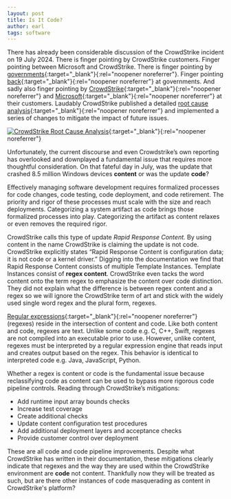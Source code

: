 ```yaml
---
layout: post
title: Is It Code?
author: earl
tags: software
---
```

There has already been considerable discussion of the CrowdStrike incident on 19 July 2024. There is finger pointing by CrowdStrike customers. Finger pointing between Microsoft and CrowdStrike. There is finger pointing by [governments](https://apnews.com/article/crowdstrike-tech-outage-microsoft-windows-falcon-8fe725037ab975e011b2cfad67b17c0f){:target="_blank"}{:rel="noopener noreferrer"}. Finger pointing [back](https://www.theregister.com/2024/07/22/windows_crowdstrike_kernel_eu/){:target="_blank"}{:rel="noopener noreferrer"} at governments. And sadly also finger pointing by [CrowdStrike](https://www.theverge.com/2024/8/5/24213521/crowdstrike-refutes-blame-delta-outage-litigation){:target="_blank"}{:rel="noopener noreferrer"} and [Microsoft](https://www.cnn.com/2024/08/06/business/microsoft-crowdstrike-outage-delta/index.html){:target="_blank"}{:rel="noopener noreferrer"} at their customers. Laudably CrowdStrike published a detailed [root cause analysis](https://www.crowdstrike.com/wp-content/uploads/2024/08/Channel-File-291-Incident-Root-Cause-Analysis-08.06.2024.pdf){:target="_blank"}{:rel="noopener noreferrer"} and implemented a series of changes to mitigate the impact of future issues.

[![CrowdStrike Root Cause Analysis](/assets/img/2024-08-06-crowdstrike.jpg)](https://www.crowdstrike.com/wp-content/uploads/2024/08/Channel-File-291-Incident-Root-Cause-Analysis-08.06.2024.pdf){:target="_blank"}{:rel="noopener noreferrer"}

Unfortunately, the current discourse and even Crowdstrike’s own reporting has overlooked and downplayed a fundamental issue that requires more thoughtful consideration. On that fateful day in July, was the update that crashed 8.5 million Windows devices **content** or was the update **code**?

Effectively managing software development requires formalized processes for code changes, code testing, code deployment, and code retirement. The priority and rigor of these processes must scale with the size and reach deployments. Categorizing a system artifact as code brings those formalized processes into play. Categorizing the artifact as content relaxes or even removes the required rigor.

CrowdStrike calls this type of update _Rapid Response Content._ By using content in the name CrowdStrike is claiming the update is not code. CrowdStrike explicitly states “Rapid Response Content is configuration data; it is not code or a kernel driver.” Digging into the documentation we find that Rapid Response Content consists of multiple Template Instances. Template Instances consist of **regex content**. CrowdStrike even tacks the word content onto the term regex to emphasize the content over code distinction. They did not explain what the difference is between regex content and a regex so we will ignore the CrowdStrike term of art and stick with the widely used single word regex and the plural form, regexes.

[Regular expressions](https://en.wikipedia.org/wiki/Regular_expression){:target="_blank"}{:rel="noopener noreferrer"} (regexes) reside in the intersection of content and code. Like both content and code, regexes are text. Unlike some code e.g. C, C++, Swift, regexes are not compiled into an executable prior to use. However, unlike content, regexes must be interpreted by a regular expression engine that reads input and creates output based on the regex. This behavior is identical to interpreted code e.g. Java, JavaScript, Python.

Whether a regex is content or code is the fundamental issue because reclassifying code as content can be used to bypass more rigorous code pipeline controls. Reading through CrowdStrike’s mitigations:

- Add runtime input array bounds checks
- Increase test coverage
- Create additional checks
- Update content configuration test procedures
- Add additional deployment layers and acceptance checks
- Provide customer control over deployment

These are all code and code pipeline improvements. Despite what CrowdStrike has written in their documentation, these mitigations clearly indicate that regexes and the way they are used within the CrowdStrike environment are **code** not content. Thankfully now they will be treated as such, but are there other instances of code masquerading as content in CrowdStrike's platform?
